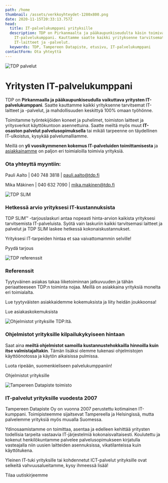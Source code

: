 ```yaml
---
path: /home
thumbnail: /assets/verkkoyhteydet-1280x800.png
date: 2020-11-15T20:33:13.757Z
head:
  title: IT-palvelukumppani yrityksille
  description: TDP on Pirkanmaalta ja pääkaupunkiseudulta käsin toimiva yritysten
    IT-palvelukumppani. Kauttamme saatte kaikki yrityksenne tarvitsemat
    IT-laitteet ja -palvelut.
  keywords: TDP, Tampereen Datapiste, etusivu, IT-palvelukumppani
contactForm: Ota yhteyttä
---
```


<HeroBlock bgColor="brand" imageAlign="right">

<div className="HeroBlockImage">

![TDP palvelut](/assets/etusivu-1280x800.jpg)

</div>

<div className="HeroBlockContent">

# Yritysten IT-palvelukumppani

TDP on **Pirkanmaalla ja pääkaupunkiseudulla vaikuttava yritysten IT-palvelukumppani**. Saatte kauttamme kaikki yrityksenne tarvitsemat IT-laitteet ja -palvelut, ja mahdollisuuden keskittyä 100% omaan työhönne.

Toimitamme työntekijöiden koneet ja puhelimet, toimiston laitteet ja yritysverkot käyttökuntoon asennettuina. Saatte meiltä myös muut **IT-osaston palvelut palvelusopimuksella** tai mikäli tarpeenne on täydellinen IT-ulkoistus, kysykää palvelumalliamme.

Meillä on **yli vuosikymmenen kokemus IT-palveluiden toimittamisesta** ja [asiakkainamme](/referenssit) on paljon eri toimialoilla toimivia yrityksiä. 

### Ota yhteyttä myyntiin:

Pauli Aalto | 040 748 3818 | pauli.aalto@tdp.fi

Mika Mäkinen | 040 632 7090 | mika.makinen@tdp.fi

</div>

</HeroBlock>



<HeroBlock bgColor="light" imageAlign="right">

<div className="HeroBlockImage">

![TDP SLIM](/assets/tdp-slim-promo-light.jpg)

</div>

<div className="HeroBlockContent">

### Hetkessä arvio yrityksesi IT-kustannuksista

TDP SLIM™ -tarjouslaskuri antaa nopeasti hinta-arvion kaikista yrityksesi tarvitsemista IT-palveluista. Syötä vain laskuriin kaikki tarvitsemasi laitteet ja palvelut ja TDP SLIM laskee hetkessä kokonaiskustannukset. 

Yrityksesi IT-tarpeiden hintaa et saa vaivattomammin selville!

<SupportPricingCalculator />

<CallToAction bgColor="brand" url="https://www.tdp.fi/yhteystiedot" align="center">Pyydä tarjous</CallToAction>

</div>

</HeroBlock>



<HeroBlock bgColor="brand" imageAlign="left">

<div className="HeroBlockImage">

![TDP referenssit](/assets/tdp-asiakasreferenssit.png)

</div>

<div className="HeroBlockContent">

### Referenssit

Tyytyväinen asiakas takaa liiketoiminnan jatkuvuuden ja tähän periaatteeseen TDP:n toiminta nojaa. Meillä on asiakkaina yrityksiä monelta eri toimialalta. 

Lue tyytyväisten asiakkaidemme kokemuksista ja liity heidän joukkoonsa!

<CallToAction bgColor="dark" url="/referenssit" align="center">Lue asiakaskokemuksista</CallToAction>

</div>

</HeroBlock>



<HeroBlock bgColor="light" imageAlign="right">

<div className="HeroBlockImage">

![Ohjelmistot yrityksille TDP:ltä.](/assets/ota-yhteytta-myynti-tinified.png)

</div>

<div className="HeroBlockContent">

### O﻿hjelmistot yrityksille kilpailukykyiseen hintaan

Saat aina **meiltä ohjelmistot samoilla kustannustehokkailla hinnoilla kuin itse valmistajaltakin**. Tämän lisäksi olemme tukenasi ohjelmistojen käyttöönotossa ja käytön aikaisissa pulmissa. 

Luota ripeään, suomenkieliseen palvelukumppaniin!

<CallToAction bgColor="brand" url="/ohjelmistot" align="center">Ohjelmistot yrityksille</CallToAction>

</div>

</HeroBlock>


<LatestPosts maxNumberOfPosts="2" title="Ajankohtaista"/>


<HeroBlock bgColor="lightest" imageAlign="left">

<div className="HeroBlockImage">

![Tampereen Datapiste toimisto](/assets/tdp-etusivu-henkilöstö-netlify-1280-x-800.jpg)

</div>

<div className="HeroBlockContent">

### IT-palvelut yrityksille vuodesta 2007

Tampereen Datapiste Oy on vuonna 2007 perustettu kotimainen IT-kumppani. Toimipisteemme sijaitsevat Tampereella ja Helsingissä, mutta palvelemme yrityksiä myös muualla Suomessa.

Ydinosaamistamme on toimittaa, asentaa ja edelleen kehittää yritysten todellisia tarpeita vastaavia IT-järjestelmiä kokonaisvaltaisesti. Koulutettu ja kokenut henkilökuntamme palvelee palvelusopimukseen kirjatulla vasteajalla niin uusien laitteiden asennuksissa, vikatilanteissa kuin käyttötukena. 

YIeinen IT-tuki yrityksille tai kohdennetut ICT-palvelut yrityksille ovat selkeitä vahvuusalueitamme, kysy ihmeessä lisää!

<CallToAction bgColor="brand" url="https://bit.ly/3zsDs3q" align="center">Tilaa uutiskirjeemme</CallToAction>

</div>

</HeroBlock>


<Cards cardsPerRow="3" cards='[{"title":"IT-laitteet yrityksille","content":"Oletko hankkimassa yrityksellesi tietokoneita tai muita IT-laitteita? Pyydä aina tarjous myös meiltä!","link":"/it-laitteet/","linkText":"Lue lisää","bgColor":"lightest","linkBgColor":"brand"},{"title":"IT-palvelut yrityksille","content":"On hakusi sitten IT-palvelut Helsinki tai Tampere, tarjoamme saman toimivan palvelumallimme joka kaupunkiin.","linkText":"Lue lisää","link":"/it-palvelut/","bgColor":"lightest","linkBgColor":"brand"},{"title":"Uuden yrittäjän palvelut","content":"Mitä uusi yrityksesi tarvitsee? Saat kauttamme domainit, sähköpostit, liiketoimintasovellukset ja muut IT-palvelut.","link":"/uusi-yrittaja/","linkText":"Lue lisää","bgColor":"lightest","linkBgColor":"brand"}]' />